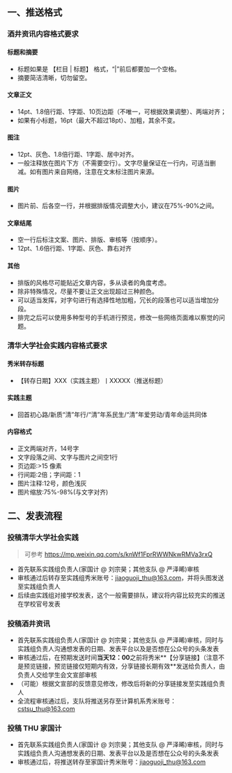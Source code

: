 ## 一、推送格式

### 酒井资讯内容格式要求

#### 标题和摘要

- 标题如果是 【栏目 | 标题】 格式，“|”前后都要加一个空格。
- 摘要简洁清晰，切勿留空。  

#### 文章正文
- 14pt、1.8倍行距、1字距、10页边距（不唯一，可根据效果调整）、两端对齐；
- 如果有小标题，16pt（最大不超过18pt）、加粗，其余不变。
  
#### 图注
- 12pt、灰色、1.8倍行距、1字距、居中对齐。
- 一般注释放在图片下方（不需要空行）。文字尽量保证在一行内，可适当删减。如有图片来自网络，注意在文末标注图片来源。  

#### 图片
- 图片前、后各空一行，并根据排版情况调整大小，建议在75%-90%之间。  

#### 文章结尾
- 空一行后标注文案、图片、排版、审核等（按顺序）。
- 12pt、1.6倍行距、1字距、灰色、靠右对齐  
  
#### 其他   
- 排版的风格尽可能贴近文章内容，多从读者的角度考虑。  
- 除非特殊情况，尽量不要让正文出现超过三种颜色。  
- 可以适当发挥，对字句进行有选择性地加粗，冗长的段落也可以适当增加分段。  
- 排完之后可以使用多种型号的手机进行预览，修改一些网络页面难以察觉的问题。

### 清华大学社会实践内容格式要求

#### 秀米转存标题

- 【转存日期】XXX（实践主题）丨XXXXX（推送标题）

#### 实践主题
- 回首初心路/新质“清”年行/“清”年系民生/“清”年爱劳动/青年命运共同体

#### 内容格式

- 正文两端对齐，14号字
- 文字段落之间、文字与图片之间空1行
- 页边距:>15 像素
- 行间距:2倍；字间距：1
- 图片注释:12号，颜色浅灰
- 图片缩放:75%-98%(与文字对齐)

## 二、发表流程  

### 投稿清华大学社会实践

> 可参考 https://mp.weixin.qq.com/s/knWf1FprRWWNkwRMVa3rxQ

- 首先联系实践组负责人(家国计 @ 刘宗昊；其他支队 @ 严泽晞)审核
- 审核通过后转存至实践组秀米账号：jiaoguoji_thu@163.com，并将头图发送至实践组负责人
- 后续由实践组对接学校发表，这个一般需要排队，建议将内容比较充实的推送在学校官号发表

### 投稿酒井资讯

- 首先联系实践组负责人(家国计 @ 刘宗昊；其他支队 @ 严泽晞)审核，同时与实践组负责人沟通想发表的日期、发表平台以及是否想在公众号的头条发表
- 审核通过后，在预期发送时间**当天12：00**之前将秀米**【分享链接】（注意不是预览链接，预览链接仅短期内有效，分享链接长期有效**发送给负责人，由负责人交给学生会文宣部审核
- （可能）根据文宣部的反馈意见修改，修改后将新的分享链接发至实践组负责人
- 全流程审核通过后，支队将推送另存至计算机系秀米账号：cstsu_thu@163.com

### 投稿 THU 家国计

- 首先联系实践组负责人(家国计 @ 刘宗昊；其他支队 @ 严泽晞)审核，同时与实践组负责人沟通想发表的日期、发表平台以及是否想在公众号的头条发表
- 审核通过后，将推送转存至家国计秀米账号：jiaoguoji_thu@163.com
